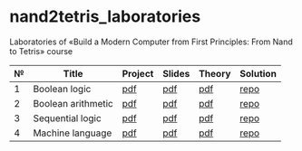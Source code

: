 # nand2tetris_laboratories

Laboratories of «Build a Modern Computer from First Principles: From Nand to Tetris» course 

| № | Title | Project | Slides | Theory | Solution |
|---|-------|---------|--------|--------|----------|
| 1 | Boolean logic | [pdf](https://github.com/PatriotRossii/nand2tetris_materials/blob/98c4c54957e844caafb8fa07a3fbf306320ec6c0/projects/project_01/project.pdf) | [pdf](https://github.com/PatriotRossii/nand2tetris_materials/blob/98c4c54957e844caafb8fa07a3fbf306320ec6c0/projects/project_01/slides.pdf) | [pdf](https://github.com/PatriotRossii/nand2tetris_materials/blob/98c4c54957e844caafb8fa07a3fbf306320ec6c0/projects/project_01/theory.pdf) | [repo](https://github.com/PatriotRossii/nand2tetris_laboratories_0) |
| 2 | Boolean arithmetic | [pdf](https://github.com/PatriotRossii/nand2tetris_materials/blob/3016d29c6912a38ca5872497db1e8ccee7b61578/projects/project_02/project.pdf) | [pdf](https://github.com/PatriotRossii/nand2tetris_materials/blob/3016d29c6912a38ca5872497db1e8ccee7b61578/projects/project_02/slides.pdf) | [pdf](https://github.com/PatriotRossii/nand2tetris_materials/blob/3016d29c6912a38ca5872497db1e8ccee7b61578/projects/project_02/theory.pdf) | [repo](https://github.com/PatriotRossii/nand2tetris_laboratories_1) |
| 3 | Sequential logic | [pdf](https://github.com/PatriotRossii/nand2tetris_materials/blob/8e154d398f1fca0c19b082c8481815eb4fd32778/projects/project_03/project.pdf) | [pdf](https://github.com/PatriotRossii/nand2tetris_materials/blob/8e154d398f1fca0c19b082c8481815eb4fd32778/projects/project_03/slides.pdf) | [pdf](https://github.com/PatriotRossii/nand2tetris_materials/blob/8e154d398f1fca0c19b082c8481815eb4fd32778/projects/project_03/theory.pdf) | [repo](https://github.com/PatriotRossii/nand2tetris_laboratories_2) |
| 4 | Machine language | [pdf](https://github.com/PatriotRossii/nand2tetris_materials/blob/ef02701eadb2871df54bbdeae17843e339c5e385/projects/project_04/project.pdf) | [pdf](https://github.com/PatriotRossii/nand2tetris_materials/blob/ef02701eadb2871df54bbdeae17843e339c5e385/projects/project_04/slides.pdf) | [pdf](https://github.com/PatriotRossii/nand2tetris_materials/blob/ef02701eadb2871df54bbdeae17843e339c5e385/projects/project_04/theory.pdf) | [repo](https://github.com/PatriotRossii/nand2tetris_laboratories_3) |
